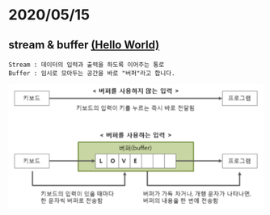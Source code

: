 # 2020/05/15

## stream & buffer [(Hello World)](https://eskeptor.tistory.com/76?category=928923)

    Stream : 데이터의 입력과 출력을 하도록 이어주는 통로
    Buffer : 임시로 모아두는 공간을 바로 "버퍼"라고 합니다.
    
![image](bufferStream.png)

